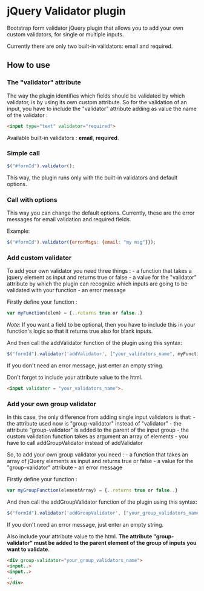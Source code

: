 jQuery Validator plugin
=======================

Bootstrap form validator jQuery plugin that allows you to add your own custom validators, for single or multiple inputs.

Currently there are only two built-in validators: email and required.

How to use
----------

### The "validator" attribute ###

The way the plugin identifies which fields should be validated by which validator, is by using its own custom attribute.
So for the validation of an input, you have to include the "validator" attribute adding as value the name of the validator :

```html
<input type="text" validator="required">
```

Available built-in validators : **email**, **required**.

### Simple call ###

```js
$("#formId").validator();
```

This way, the plugin runs only with the built-in validators and default options.

### Call with options ###

This way you can change the default options. Currently, these are the error messages for email validation and required fields.

Example:

```js
$("#formId").validator({errorMsgs: {email: "my msg"}});
```

### Add custom validator ###

To add your own validator you need three things : 
	- a function that takes a jquery element as input and returns true or false
	- a value for the "validator" attribute by which the plugin can recognize which inputs are going to be validated with your function
	- an error message

Firstly define your function :

```js
var myFunction(elem) = {..returns true or false..}
```

*Note*: If you want a field to be optional, then you have to include this in your function's logic so that it returns true also for blank inputs.

And then call the addValidator function of the plugin using this syntax:

```js
$("formId").validator('addValidator', ["your_validators_name", myFunction, "your error message"]);
```

If you don't need an error message, just enter an empty string.

Don't forget to include your attribute value to the html.

```html
<input validator = "your_validators_name">.
```

### Add your own group validator ###

In this case, the only difference from adding single input validators is that:
	- the attribute used now is "group-validator" instead of "validator"
	- the attribute "group-validator" is added to the parent of the input group
	- the custom validation function takes as argument an array of elements
	- you have to call addGroupValidator instead of addValidator

So, to add your own group validator you need :
	- a function that takes an array of jQuery elements as input and returns true or false
	- a value for the "group-validator" attribute
	- an error message

Firstly define your function :

```js
var myGroupFunction(elementArray) = {..returns true or false..}
```

And then call the addGroupValidator function of the plugin using this syntax:

```js
$("formId").validator('addGroupValidator', ["your_group_validators_name", myGroupFunction, "your error message"]);
```

If you don't need an error message, just enter an empty string.

Also include your attribute value to the html. **The attribute "group-validator" must be added to the parent element of the group of inputs you want to validate**.

```html
<div group-validator="your_group_validators_name">
<input..>
<input..>
..
</div>
```



